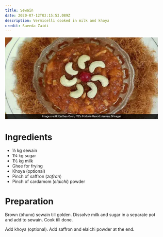 ```yaml
---
title: Sewain
date: 2020-07-12T02:15:53.089Z
description: Vermicelli cooked in milk and khoya
credit: Saeeda Zaidi
---
```

![](seewain.webp)

# Ingredients

* ½ kg sewain
* 1¼ kg sugar
* 1½ kg milk
* Ghee for frying
* Khoya (optional)
* Pinch of saffron (*zafran*)
* Pinch of cardamom (*elaichi*) powder

# Preparation
Brown (bhuno) sewain till golden. Dissolve milk and sugar in a separate pot and add to sewain. Cook till done.

Add khoya (optional). Add saffron and elaichi powder at the end.
